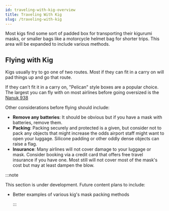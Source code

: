 ```yaml
---
id: traveling-with-kig-overview
title: Traveling With Kig
slug: /traveling-with-kig
---
```


Most kigs find some sort of padded box for transporting their kigurumi masks, or smaller bags like a motorcycle helmet bag for shorter trips. This area will be expanded to include various methods.

## Flying with Kig

Kigs usually try to go one of two routes.
Most if they can fit in a carry on will pad things up and go that route.

If they can't fit it in a carry on, "Pelican" style boxes are a popular choice. The largest you can fly with on most airlines before going oversized is the [Nanuk 938](https://nanuk.com/products/nanuk-938)

Other considerations before flying should include:

- **Remove any batteries**: It should be obvious but if you have a mask with batteries, remove them.
- **Packing**: Packing securely and protected is a given, but consider not to pack any objects that might increase the odds airport staff might want to open your luggage. Silicone padding or other oddly dense objects can raise a flag.
- **Insurance**: Many airlines will not cover damage to your luggage or mask. Consider booking via a credit card that offers free travel insurance if you have one. Most still will not cover most of the mask's cost but may at least dampen the blow.

:::note

This section is under development. Future content plans to include:

- Better examples of various kig's mask packing methods

  :::
